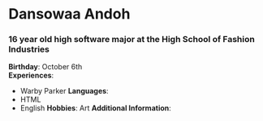 # Dansowaa Andoh
### 16 year old high software major at the High School of Fashion Industries

**Birthday**: October 6th  
**Experiences**: 
* Warby Parker
**Languages**:
* HTML
* English
**Hobbies**: Art
**Additional Information**:
